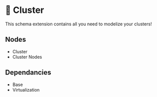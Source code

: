 # 🧩 Cluster

This schema extension contains all you need to modelize your clusters!

## Nodes

- Cluster
- Cluster Nodes

## Dependancies

- Base
- Virtualization
